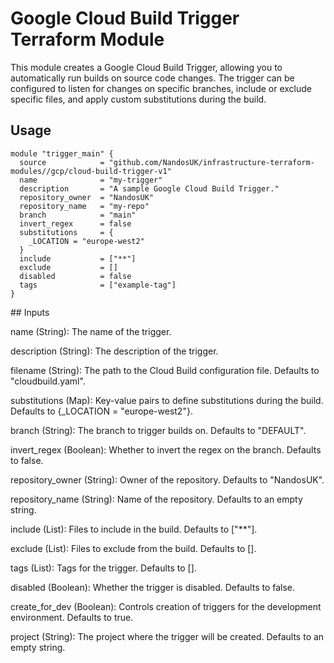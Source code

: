 # Google Cloud Build Trigger Terraform Module

This module creates a Google Cloud Build Trigger, allowing you to automatically run builds on source code changes. The trigger can be configured to listen for changes on specific branches, include or exclude specific files, and apply custom substitutions during the build.

## Usage

```hcl
module "trigger_main" {
  source            = "github.com/NandosUK/infrastructure-terraform-modules//gcp/cloud-build-trigger-v1"
  name              = "my-trigger"
  description       = "A sample Google Cloud Build Trigger."
  repository_owner  = "NandosUK"
  repository_name   = "my-repo"
  branch            = "main"
  invert_regex      = false
  substitutions     = {
    _LOCATION = "europe-west2"
  }
  include           = ["**"]
  exclude           = []
  disabled          = false
  tags              = ["example-tag"]
}
```

## Inputs

name (String): The name of the trigger.

description (String): The description of the trigger.

filename (String): The path to the Cloud Build configuration file. Defaults to "cloudbuild.yaml".

substitutions (Map): Key-value pairs to define substitutions during the build. Defaults to {\_LOCATION = "europe-west2"}.

branch (String): The branch to trigger builds on. Defaults to "DEFAULT".

invert_regex (Boolean): Whether to invert the regex on the branch. Defaults to false.

repository_owner (String): Owner of the repository. Defaults to "NandosUK".

repository_name (String): Name of the repository. Defaults to an empty string.

include (List): Files to include in the build. Defaults to ["**"].

exclude (List): Files to exclude from the build. Defaults to [].

tags (List): Tags for the trigger. Defaults to [].

disabled (Boolean): Whether the trigger is disabled. Defaults to false.

create_for_dev (Boolean): Controls creation of triggers for the development environment. Defaults to true.

project (String): The project where the trigger will be created. Defaults to an empty string.
